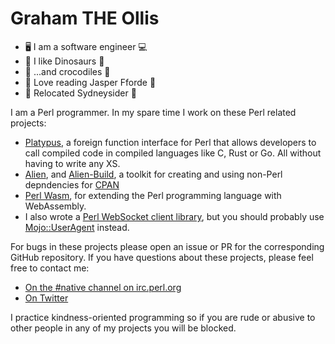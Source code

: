 # Graham THE Ollis

 * 🖥️ I am a software engineer 💻
 * 🦕 I like Dinosaurs 🦖
 * 🐊 ...and crocodiles 🐊
 * 📗 Love reading Jasper Fforde 📘
 * 🦘 Relocated Sydneysider 🐨

I am a Perl programmer.  In my spare time I work on these Perl related projects:

 * [Platypus](https://metacpan.org/pod/FFI::Platypus), a foreign function interface for Perl that allows developers to call compiled code in compiled languages like C, Rust or Go.
   All without having to write any XS.
 * [Alien](https://metacpan.org/pod/Alien), and [Alien-Build](https://metacpan.org/pod/distribution/Alien-Build/lib/Alien/Build/Manual/Alien.pod), a toolkit for creating and using non-Perl depndencies for [CPAN](https://metacpan.org)
 * [Perl Wasm](https://metacpan.org/pod/Wasm), for extending the Perl programming language with WebAssembly.
 * I also wrote a [Perl WebSocket client library](https://metacpan.org/pod/AnyEvent::WebSocket::Client), but you should probably use [Mojo::UserAgent](https://metacpan.org/pod/Mojo::UserAgent) instead.

For bugs in these projects please open an issue or PR for the corresponding GitHub repository.  If you have questions about these projects, please feel free to contact me:

 * [On the #native channel on irc.perl.org](https://kiwiirc.com/nextclient/#irc://irc.perl.org/#native?nick=mc-guest-?)
 * [On Twitter](https://twitter.com/plicease)

I practice kindness-oriented programming so if you are rude or abusive to other people in any of my projects you will be blocked.
